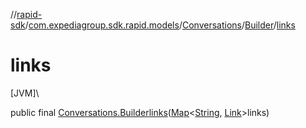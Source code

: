 //[rapid-sdk](../../../../index.md)/[com.expediagroup.sdk.rapid.models](../../index.md)/[Conversations](../index.md)/[Builder](index.md)/[links](links.md)

# links

[JVM]\

public final [Conversations.Builder](index.md)[links](links.md)([Map](https://docs.oracle.com/javase/8/docs/api/java/util/Map.html)&lt;[String](https://docs.oracle.com/javase/8/docs/api/java/lang/String.html), [Link](../../-link/index.md)&gt;links)

